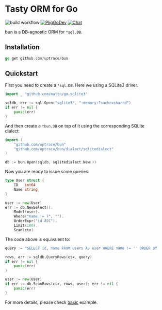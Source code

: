 # Tasty ORM for Go

![build workflow](https://github.com/uptrace/bun/actions/workflows/build.yml/badge.svg)
[![PkgGoDev](https://pkg.go.dev/badge/github.com/uptrace/bun)](https://pkg.go.dev/github.com/uptrace/bun)
[![Chat](https://discordapp.com/api/guilds/752070105847955518/widget.png)](https://discord.gg/rWtp5Aj)

bun is a DB-agnostic ORM for `*sql.DB`.

## Installation

```go
go get github.com/uptrace/bun
```

## Quickstart

First you need to create a `*sql.DB`. Here we using a SQLite3 driver.

```go
import _ "github.com/mattn/go-sqlite3"

sqldb, err := sql.Open("sqlite3", ":memory:?cache=shared")
if err != nil {
	panic(err)
}
```

And then create a `*bun.DB` on top of it using the corresponding SQLite dialect:

```go
import (
	"github.com/uptrace/bun"
	"github.com/uptrace/bun/dialect/sqlitedialect"
)

db := bun.Open(sqldb, sqlitedialect.New())
```

Now you are ready to issue some queries:

```go
type User struct {
	ID	 int64
	Name string
}

user := new(User)
err := db.NewSelect().
	Model(user).
	Where("name != ?", "").
	OrderExpr("id ASC").
	Limit(100).
	Scan(ctx)
```

The code above is equivalent to:

```go
query := "SELECT id, name FROM users AS user WHERE name != '' ORDER BY id ASC LIMIT 100"

rows, err := sqldb.QueryRows(ctx, query)
if err != nil {
	panic(err)
}

user := new(User)
if err := db.ScanRows(ctx, rows, user); err != nil {
	panic(err)
}
```

For more details, please check [basic](example/basic) example.
